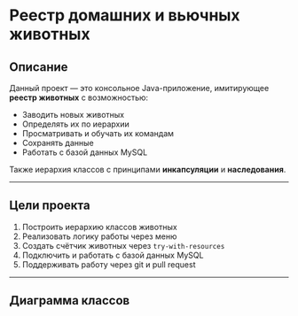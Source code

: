 #  Реестр домашних и вьючных животных

##  Описание

Данный проект — это консольное Java-приложение, имитирующее **реестр животных** с возможностью:

- Заводить новых животных
- Определять их по иерархии
- Просматривать и обучать их командам
- Сохранять данные
- Работать с базой данных MySQL

Также иерархия классов с принципами **инкапсуляции** и **наследования**.

---

##  Цели проекта

1. Построить иерархию классов животных
2. Реализовать логику работы через меню
3. Создать счётчик животных через `try-with-resources`
4. Подключить и работать с базой данных MySQL
5. Поддерживать работу через git и pull request

---
## Диаграмма классов